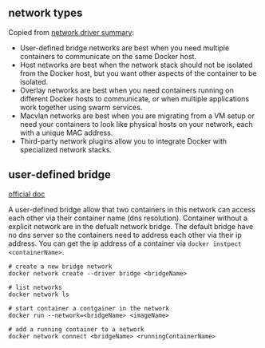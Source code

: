 
## network types

Copied from [network driver summary](https://docs.docker.com/network/):

- User-defined bridge networks are best when you need multiple containers to communicate on the same Docker host.
- Host networks are best when the network stack should not be isolated from the Docker host, but you want other aspects of the container to be isolated.
- Overlay networks are best when you need containers running on different Docker hosts to communicate, or when multiple applications work together using swarm services.
- Macvlan networks are best when you are migrating from a VM setup or need your containers to look like physical hosts on your network, each with a unique MAC address.
- Third-party network plugins allow you to integrate Docker with specialized network stacks.

## user-defined bridge

[official doc](https://docs.docker.com/network/bridge/)

A user-defined bridge allow that two containers in this network can access each other via their container name (dns resolution). Container without a explicit network are in the defualt network bridge. The default bridge have no dns server so the containers need to address each other via their ip address. You can get the ip address of a container via `docker instpect <containerName>`.

```shell
# create a new bridge network
docker network create --driver bridge <bridgeName>

# list networks
docker network ls

# start container a contgainer in the network 
docker run --network=<bridgeName> <imageName>

# add a running container to a network
docker network connect <bridgeName> <runningContainerName>
```